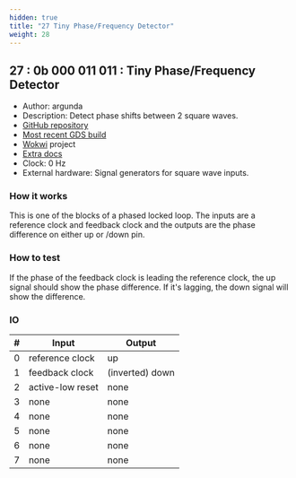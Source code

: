```yaml
---
hidden: true
title: "27 Tiny Phase/Frequency Detector"
weight: 28
---
```


## 27 : 0b 000 011 011 : Tiny Phase/Frequency Detector

* Author: argunda
* Description: Detect phase shifts between 2 square waves.
* [GitHub repository](https://github.com/argunda/tt02-TinyPFD)
* [Most recent GDS build](https://github.com/argunda/tt02-TinyPFD/actions/runs/3454598339)
* [Wokwi](https://wokwi.com/projects/348195845106041428) project
* [Extra docs](https://ieeexplore.ieee.org/document/278348?subid1=20221113-1837-0613-a274-db851cd8a2cb)
* Clock: 0 Hz
* External hardware: Signal generators for square wave inputs.



### How it works

This is one of the blocks of a phased locked loop. The inputs are a reference clock and feedback clock and the outputs are the phase difference on either up or /down pin.

### How to test

If the phase of the feedback clock is leading the reference clock, the up signal should show the phase difference. If it's lagging, the down signal will show the difference.

### IO

| # | Input        | Output       |
|---|--------------|--------------|
| 0 | reference clock  | up |
| 1 | feedback clock  | (inverted) down |
| 2 | active-low reset  | none |
| 3 | none  | none |
| 4 | none  | none |
| 5 | none  | none |
| 6 | none  | none |
| 7 | none  | none |
